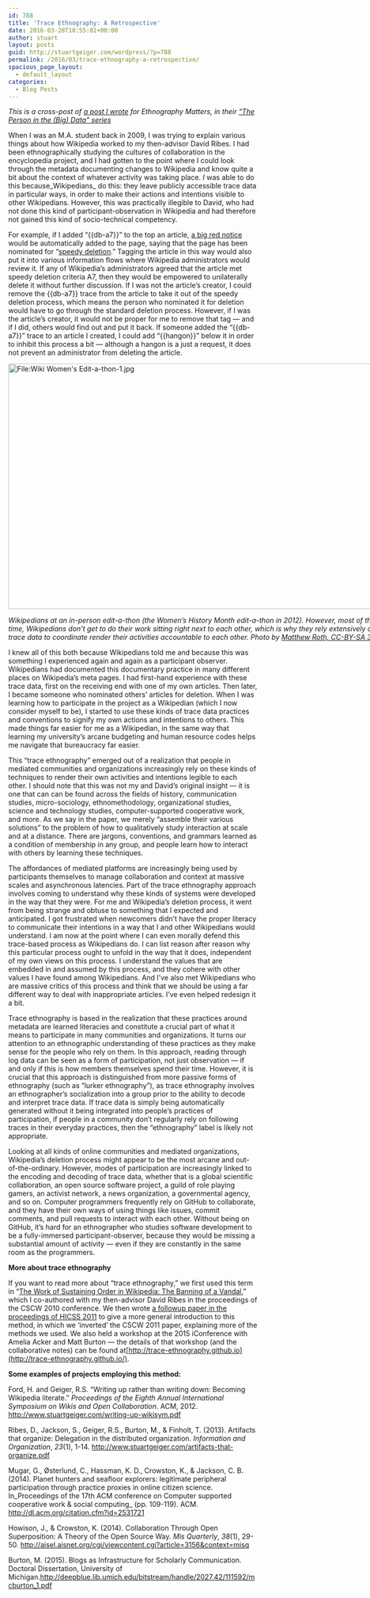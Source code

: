 ```yaml
---
id: 788
title: 'Trace Ethnography: A Retrospective'
date: 2016-03-28T18:55:01+00:00
author: stuart
layout: posts
guid: http://stuartgeiger.com/wordpress/?p=788
permalink: /2016/03/trace-ethnography-a-retrospective/
spacious_page_layout:
  - default_layout
categories:
  - Blog Posts
---
```

_This is a cross-post of [a post I wrote](http://ethnographymatters.net/blog/2016/03/23/trace-ethnography-a-retrospective/) for Ethnography Matters, in their [&#8220;The Person in the (Big) Data&#8221; series](http://ethnographymatters.net/editions/the-person-in-the-big-data/)_

When I was an M.A. student back in 2009, I was trying to explain various things about how Wikipedia worked to my then-advisor David Ribes. I had been ethnographically studying the cultures of collaboration in the encyclopedia project, and I had gotten to the point where I could look through the metadata documenting changes to Wikipedia and know quite a bit about the context of whatever activity was taking place. _I_ was able to do this because_Wikipedians_ do this: they leave publicly accessible trace data in particular ways, in order to make their actions and intentions visible to other Wikipedians. However, this was practically illegible to David, who had not done this kind of participant-observation in Wikipedia and had therefore not gained this kind of socio-technical competency.

For example, if I added “{{db-a7}}” to the top an article, [a big red notice](https://en.wikipedia.org/wiki/Template:Db-a7) would be automatically added to the page, saying that the page has been nominated for “[speedy deletion](http://enwp.org/WP:CSD).” Tagging the article in this way would also put it into various information flows where Wikipedia administrators would review it. If any of Wikipedia’s administrators agreed that the article met speedy deletion criteria A7, then they would be empowered to unilaterally delete it without further discussion. If I was not the article’s creator, I could remove the {{db-a7}} trace from the article to take it out of the speedy deletion process, which means the person who nominated it for deletion would have to go through the standard deletion process. However, if I was the article’s creator, it would not be proper for me to remove that tag — and if I did, others would find out and put it back. If someone added the “{{db-a7}}” trace to an article I created, I could add “{{hangon}}” below it in order to inhibit this process a bit — although a hangon is a just a request, it does not prevent an administrator from deleting the article.

<div class="wp-caption aligncenter" style="width: 755px; border: 0;">
  <p>
    <img class="aligncenter" src="http://i2.wp.com/upload.wikimedia.org/wikipedia/commons/thumb/5/5b/Wiki_Women%27s_Edit-a-thon-1.jpg/800px-Wiki_Women%27s_Edit-a-thon-1.jpg?resize=680%2C453&ssl=1" alt="File:Wiki Women's Edit-a-thon-1.jpg" width="745" height="496" />
  </p>
  
  <p class="wp-caption-text">
    <em>Wikipedians at an in-person edit-a-thon (the Women’s History Month edit-a-thon in 2012). However, most of the time, Wikipedians don’t get to do their work sitting right next to each other, which is why they rely extensively on trace data to coordinate render their activities accountable to each other. Photo by <a href="https://en.wikipedia.org/wiki/File:Wiki_Women%27s_Edit-a-thon-1.jpg">Matthew Roth, CC-BY-SA 3.0</a></em>
  </p>
</div>

I knew all of this both because Wikipedians told me and because this was something I experienced again and again as a participant observer. Wikipedians had documented this documentary practice in many different places on Wikipedia’s meta pages. I had first-hand experience with these trace data, first on the receiving end with one of my own articles. Then later, I became someone who nominated others’ articles for deletion. When I was learning how to participate in the project as a Wikipedian (which I now consider myself to be), I started to use these kinds of trace data practices and conventions to signify my own actions and intentions to others. This made things far easier for me as a Wikipedian, in the same way that learning my university’s arcane budgeting and human resource codes helps me navigate that bureaucracy far easier.<span id="more-10287"></span>

This “trace ethnography” emerged out of a realization that people in mediated communities and organizations increasingly rely on these kinds of techniques to render their own activities and intentions legible to each other. I should note that this was not my and David’s original insight — it is one that can can be found across the fields of history, communication studies, micro-sociology, ethnomethodology, organizational studies, science and technology studies, computer-supported cooperative work, and more. As we say in the paper, we merely “assemble their various solutions” to the problem of how to qualitatively study interaction at scale and at a distance. There are jargons, conventions, and grammars learned as a condition of membership in any group, and people learn how to interact with others by learning these techniques.

The affordances of mediated platforms are increasingly being used by participants themselves to manage collaboration and context at massive scales and asynchronous latencies. Part of the trace ethnography approach involves coming to understand why these kinds of systems were developed in the way that they were. For me and Wikipedia’s deletion process, it went from being strange and obtuse to something that I expected and anticipated. I got frustrated when newcomers didn’t have the proper literacy to communicate their intentions in a way that I and other Wikipedians would understand. I am now at the point where I can even morally defend this trace-based process as Wikipedians do. I can list reason after reason why this particular process ought to unfold in the way that it does, independent of my own views on this process. I understand the values that are embedded in and assumed by this process, and they cohere with other values I have found among Wikipedians. And I’ve also met Wikipedians who are massive critics of this process and think that we should be using a far different way to deal with inappropriate articles. I’ve even helped redesign it a bit.

Trace ethnography is based in the realization that these practices around metadata are learned literacies and constitute a crucial part of what it means to participate in many communities and organizations. It turns our attention to an ethnographic understanding of these practices as they make sense for the people who rely on them. In this approach, reading through log data can be seen as a form of participation, not just observation — if and only if this is how members themselves spend their time. However, it is crucial that this approach is distinguished from more passive forms of ethnography (such as “lurker ethnography”), as trace ethnography involves an ethnographer’s socialization into a group prior to the ability to decode and interpret trace data. If trace data is simply being automatically generated without it being integrated into people’s practices of participation, if people in a community don’t regularly rely on following traces in their everyday practices, then the “ethnography” label is likely not appropriate.

Looking at all kinds of online communities and mediated organizations, Wikipedia’s deletion process might appear to be the most arcane and out-of-the-ordinary. However, modes of participation are increasingly linked to the encoding and decoding of trace data, whether that is a global scientific collaboration, an open source software project, a guild of role playing gamers, an activist network, a news organization, a governmental agency, and so on. Computer programmers frequently rely on GitHub to collaborate, and they have their own ways of using things like issues, commit comments, and pull requests to interact with each other. Without being on GitHub, it’s hard for an ethnographer who studies software development to be a fully-immersed participant-observer, because they would be missing a substantial amount of activity — even if they are constantly in the same room as the programmers.

**More about trace ethnography**

If you want to read more about “trace ethnography,” we first used this term in “[The Work of Sustaining Order in Wikipedia: The Banning of a Vandal](http://www.stuartgeiger.com/papers/cscw-sustaining-order-wikipedia.pdf),” which I co-authored with my then-advisor David Ribes in the proceedings of the CSCW 2010 conference. We then wrote [a followup paper in the proceedings of HICSS 2011](http://www.stuartgeiger.com/trace-ethnography-hicss-geiger-ribes.pdf) to give a more general introduction to this method, in which we ‘inverted’ the CSCW 2011 paper, explaining more of the methods we used. We also held a workshop at the 2015 iConference with Amelia Acker and Matt Burton — the details of that workshop (and the collaborative notes) can be found at[http://trace-ethnography.github.io](http://trace-ethnography.github.io/).

**Some examples of projects employing this method:**

Ford, H. and Geiger, R.S. “Writing up rather than writing down: Becoming Wikipedia literate.” _Proceedings of the Eighth Annual International Symposium on Wikis and Open Collaboration_. ACM, 2012. <http://www.stuartgeiger.com/writing-up-wikisym.pdf>

Ribes, D., Jackson, S., Geiger, R.S., Burton, M., & Finholt, T. (2013). Artifacts that organize: Delegation in the distributed organization. _Information and Organization_, _23_(1), 1-14. <http://www.stuartgeiger.com/artifacts-that-organize.pdf>

Mugar, G., Østerlund, C., Hassman, K. D., Crowston, K., & Jackson, C. B. (2014). Planet hunters and seafloor explorers: legitimate peripheral participation through practice proxies in online citizen science. In_Proceedings of the 17th ACM conference on Computer supported cooperative work & social computing_ (pp. 109-119). ACM. <http://dl.acm.org/citation.cfm?id=2531721>

Howison, J., & Crowston, K. (2014). Collaboration Through Open Superposition: A Theory of the Open Source Way. _Mis Quarterly_, _38_(1), 29-50. <http://aisel.aisnet.org/cgi/viewcontent.cgi?article=3156&context=misq>

Burton, M. (2015). Blogs as Infrastructure for Scholarly Communication. Doctoral Dissertation, University of Michigan.<http://deepblue.lib.umich.edu/bitstream/handle/2027.42/111592/mcburton_1.pdf>
